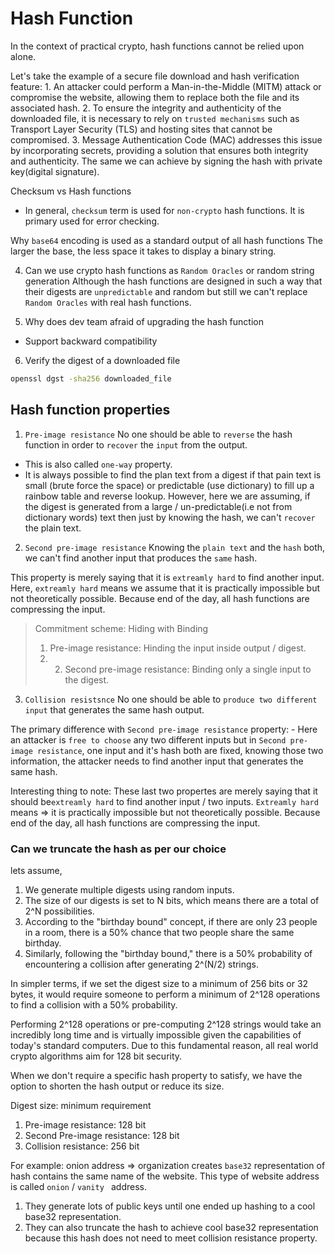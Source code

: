 # Hash Function

In the context of practical crypto, hash functions cannot be relied upon alone.

Let's take the example of a secure file download and hash verification feature:
    1. An attacker could perform a Man-in-the-Middle (MITM) attack or compromise the website, allowing them to replace both the file and its associated hash.
    2. To ensure the integrity and authenticity of the downloaded file, it is necessary to rely on `trusted mechanisms` such as Transport Layer Security (TLS) and hosting sites that cannot be compromised.
    3. Message Authentication Code (MAC) addresses this issue by incorporating secrets, providing a solution that ensures both integrity and authenticity. The same we can achieve by signing the hash with private key(digital signature).

Checksum vs Hash functions
- In general, `checksum` term is used for `non-crypto` hash functions. It is primary used for error checking. 

Why `base64` encoding is used as a standard output of all hash functions
The larger the base, the less space it takes to display a binary string.

4. Can we use crypto hash functions as `Random Oracles` or random string generation
Although the hash functions are designed in such a way that their digests are `unpredictable` and random but still we can't replace `Random Oracles` with real hash functions.

5. Why does dev team afraid of upgrading the hash function
- Support backward compatibility

6. Verify the digest of a downloaded file
```bash
openssl dgst -sha256 downloaded_file
```

## Hash function properties
1. `Pre-image resistance` 
No one should be able to `reverse` the hash function in order to `recover` the `input` from the output.

- This is also called `one-way` property.
- It is always possible to find the plan text from a digest if that pain text is small (brute force the space) or predictable (use dictionary) to fill up a rainbow table and reverse lookup. However, here we are assuming, if the digest is generated from a large / un-predictable(i.e not from dictionary words) text then just by knowing the hash, we can't `recover` the plain text.
    
2. `Second pre-image resistance`
Knowing the `plain text` and the `hash` both, we can't find another input that produces the `same` hash.

This property is merely saying that it is `extreamly hard` to find another input.
Here, `extreamly hard` means we assume that it is practically impossible but not theoretically possible. Because end of the day, all hash functions are compressing the input.

> Commitment scheme: Hiding with Binding
> 1. Pre-image resistance: Hinding the input inside output / digest.
> 2. 2. Second pre-image resistance: Binding only a single input to the digest.

3. `Collision resistsnce`
No one should be able to `produce two different input` that generates the same hash output.

The primary difference with `Second pre-image resistance` property:
    - Here an attacker is `free to choose` any two different inputs but in `Second pre-image resistance`, one input and it's hash both are fixed, knowing those two information, the attacker needs to find another input that generates the same hash.

Interesting thing to note: These last two propertes are merely saying that it should be`extreamly hard` to find another input / two inputs.
`Extreamly hard` means => it is practically impossible but not theoretically possible. Because end of the day, all hash functions are compressing the input.

### Can we truncate the hash as per our choice
lets assume,
1. We generate multiple digests using random inputs.
2. The size of our digests is set to N bits, which means there are a total of 2^N possibilities.
3. According to the "birthday bound" concept, if there are only 23 people in a room, there is a 50% chance that two people share the same birthday.
4. Similarly, following the "birthday bound," there is a 50% probability of encountering a collision after generating 2^(N/2) strings.

In simpler terms, if we set the digest size to a minimum of 256 bits or 32 bytes, it would require someone to perform a minimum of 2^128 operations to find a collision with a 50% probability.

Performing 2^128 operations or pre-computing 2^128 strings would take an incredibly long time and is virtually impossible given the capabilities of today's standard computers. Due to this fundamental reason, all real world crypto algorithms aim for 128 bit security.

When we don't require a specific hash property to satisfy, we have the option to shorten the hash output or reduce its size.

Digest size: minimum requirement

1. Pre-image resistance: 128 bit
2. Second Pre-image resistance: 128 bit
3. Collision resistance: 256 bit

For example: onion address => organization creates `base32` representation of hash contains the same name of the website. This type of website address is called `onion` /  `vanity ` address. 

1. They generate lots of public keys until one ended up hashing to a cool base32 representation.
2. They can also truncate the hash to achieve cool base32 representation because this hash does not need to meet collision resistance property.
